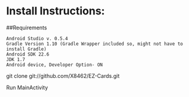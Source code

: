 Install Instructions:
=====================

##Requirements
```
Android Studio v. 0.5.4
Gradle Version 1.10 (Gradle Wrapper included so, might not have to install Gradle)
Android SDK 22.6
JDK 1.7
Android device, Developer Option- ON
```

git clone git://github.com/X8462/EZ-Cards.git
  
Run MainActivity

